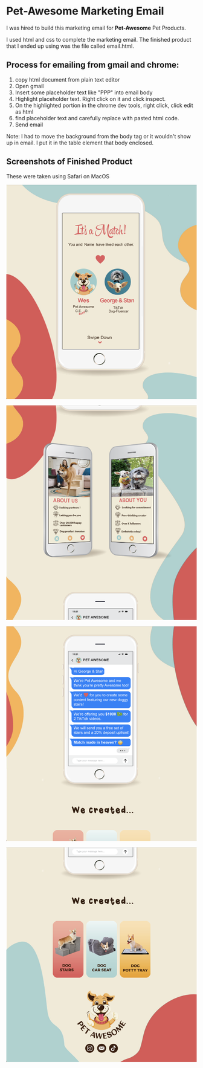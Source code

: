 
# Pet-Awesome Marketing Email

I was hired to build this marketing email for **Pet-Awesome** Pet Products. 

I used html and css to complete the marketing email. The finished product that I ended up using was the file called email.html.

## Process for emailing from gmail and chrome:
1. copy html document from plain text editor
2. Open gmail
3. Insert some placeholder text like "PPP" into email body
4. Highlight placeholder text. Right click on it and click inspect.
5. On the highlighted portion in the chrome dev tools, right click, click edit as html
6. find placeholder text and carefully replace with pasted html code.
7. Send email

Note: I had to move the background from the body tag or it wouldn't show up in email. I put it in the table element that body enclosed. 

## Screenshots of Finished Product
These were taken using Safari on MacOS

![screenshot_1](images/screenshots/email_screenshot_1.png)

![screenshot_2](images/screenshots/email_screenshot_2.png)

![screenshot_3](images/screenshots/email_screenshot_3.png)

![screenshot_4](images/screenshots/email_screenshot_4.png)

